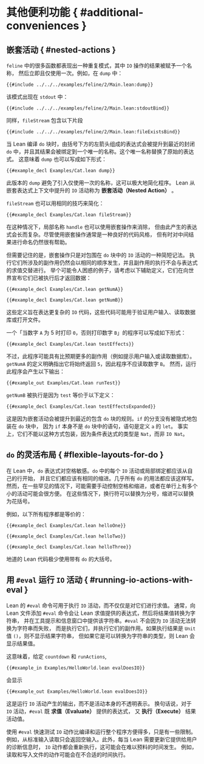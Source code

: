 <!--
# Additional Conveniences
-->

# 其他便利功能 { #additional-conveniences }

<!--
## Nested Actions
-->

## 嵌套活动 { #nested-actions }

<!--
Many of the functions in `feline` exhibit a repetitive pattern in which an `IO` action's result is given a name, and then used immediately and only once.
For instance, in `dump`:
-->

`feline` 中的很多函数都表现出一种重复模式，其中 `IO` 操作的结果被赋予一个名称，
然后立即且仅使用一次。例如，在 `dump` 中：

```lean
{{#include ../../../examples/feline/2/Main.lean:dump}}
```

<!--
the pattern occurs for `stdout`:
-->

该模式出现在 `stdout` 中：

```lean
{{#include ../../../examples/feline/2/Main.lean:stdoutBind}}
```

<!--
Similarly, `fileStream` contains the following snippet:
-->

同样，`fileStream` 包含以下片段

```lean
{{#include ../../../examples/feline/2/Main.lean:fileExistsBind}}
```

<!--
When Lean is compiling a `do` block, expressions that consist of a left arrow immediately under parentheses are lifted to the nearest enclosing `do`, and their results are bound to a unique name.
This unique name replaces the origin of the expression.
This means that `dump` can also be written as follows:
-->

当 Lean 编译 `do` 块时，由括号下方的左箭头组成的表达式会被提升到最近的封闭
`do` 中，并且其结果会被绑定到一个唯一的名称。这个唯一名称替换了原始的表达式。
这意味着 `dump` 也可以写成如下形式：

```lean
{{#example_decl Examples/Cat.lean dump}}
```

<!--
This version of `dump` avoids introducing names that are used only once, which can greatly simplify a program.
`IO` actions that Lean lifts from a nested expression context are called _nested actions_.
-->

此版本的 `dump` 避免了引入仅使用一次的名称，这可以极大地简化程序。
Lean 从嵌套表达式上下文中提升的 `IO` 活动称为 **嵌套活动（Nested Action）** 。

<!--
`fileStream` can be simplified using the same technique:
-->

`fileStream` 也可以用相同的技巧来简化：

```lean
{{#example_decl Examples/Cat.lean fileStream}}
```

<!--
In this case, the local name of `handle` could also have been eliminated using nested actions, but the resulting expression would have been long and complicated.
Even though it's often good style to use nested actions, it can still sometimes be helpful to name intermediate results.
-->

在这种情况下，局部名称 `handle` 也可以使用嵌套操作来消除，
但由此产生的表达式会长而复杂。尽管使用嵌套操作通常是一种良好的代码风格，
但有时对中间结果进行命名仍然很有帮助。

<!--
It is important to remember, however, that nested actions are only a shorter notation for `IO` actions that occur in a surrounding `do` block.
The side effects that are involved in executing them still occur in the same order, and execution of side effects is not interspersed with the evaluation of expressions.
For an example of where this might be confusing, consider the following helper definitions that return data after announcing to the world that they have been executed:
-->

但需要记住的是，嵌套操作只是对包围在 `do` 块中的 `IO` 活动的一种简短记法。
执行它们所涉及的副作用仍然会以相同的顺序发生，并且副作用的执行不会与表达式的求值交替进行。
举个可能令人困惑的例子，请考虑以下辅助定义，它们在向世界宣布它们已被执行后才返回数据：

```lean
{{#example_decl Examples/Cat.lean getNumA}}

{{#example_decl Examples/Cat.lean getNumB}}
```

<!--
These definitions are intended to stand in for more complicated `IO` code that might validate user input, read a database, or open a file.
-->

这些定义旨在表达更复杂的 `IO` 代码，这些代码可能用于验证用户输入、读取数据库或打开文件。

<!--
A program that prints `0` when number A is five, or number `B` otherwise, can be written as follows:
-->

一个「当数字 `A` 为 5 时打印 `0`，否则打印数字 `B`」的程序可以写成如下形式：

```lean
{{#example_decl Examples/Cat.lean testEffects}}
```

<!--
However, this program probably has more side effects (such as prompting for user input or reading a database) than was intended.
The definition of `getNumA` makes it clear that it will always return `5`, and thus the program should not read number B.
However, running the program results in the following output:
-->

不过，此程序可能具有比预期更多的副作用（例如提示用户输入或读取数据库）。
`getNumA` 的定义明确指出它将始终返回 `5`，因此程序不应读取数字 `B`。
然而，运行此程序会产生以下输出：

```output info
{{#example_out Examples/Cat.lean runTest}}
```

<!--
`getNumB` was executed because `test` is equivalent to this definition:
-->

`getNumB` 被执行是因为 `test` 等价于以下定义：

```lean
{{#example_decl Examples/Cat.lean testEffectsExpanded}}
```

<!--
This is due to the rule that nested actions are lifted to the _closest enclosing_ `do` block.
The branches of the `if` were not implicitly wrapped in `do` blocks because the `if` is not itself a statement in the `do` block—the statement is the `let` that defines `a`.
Indeed, they could not be wrapped this way, because the type of the conditional expression is `Nat`, not `IO Nat`.
-->

这是因为嵌套活动会被提升到最近的包含 `do` 块的规则。`if` 的分支没有被隐式地包装在 `do` 块中，
因为 `if` 本身不是 `do` 块中的语句，语句是定义 `a` 的 `let`。
事实上，它们不能以这种方式包装，因为条件表达式的类型是 `Nat`，而非 `IO Nat`。

<!--
## Flexible Layouts for `do`
-->

## `do` 的灵活布局 { #flexible-layouts-for-do }

<!--
In Lean, `do` expressions are whitespace-sensitive.
Each `IO` action or local binding in the `do` is expected to start on its own line, and they should all have the same indentation.
Almost all uses of `do` should be written this way.
In some rare contexts, however, manual control over whitespace and indentation may be necessary, or it may be convenient to have multiple small actions on a single line.
In these cases, newlines can be replaced with a semicolon and indentation can be replaced with curly braces.
-->

在 Lean 中，`do` 表达式对空格敏感。`do` 中的每个 `IO` 活动或局部绑定都应该从自己的行开始，
并且它们都应该有相同的缩进。几乎所有 `do` 的用法都应该这样写。
然而，在一些罕见的情况下，可能需要手动控制空格和缩进，或者在单行上有多个小的活动可能会很方便。
在这些情况下，换行符可以替换为分号，缩进可以替换为花括号。

<!--
For instance, all of the following programs are equivalent:
-->

例如，以下所有程序都是等价的：

```lean
{{#example_decl Examples/Cat.lean helloOne}}

{{#example_decl Examples/Cat.lean helloTwo}}

{{#example_decl Examples/Cat.lean helloThree}}
```

<!--
Idiomatic Lean code uses curly braces with `do` very rarely.
-->

地道的 Lean 代码极少使用带有 `do` 的大括号。

<!--
## Running `IO` Actions With `#eval`
-->

## 用 `#eval` 运行 `IO` 活动 { #running-io-actions-with-eval }

<!--
Lean's `#eval` command can be used to execute `IO` actions, rather than just evaluating them.
Normally, adding a `#eval` command to a Lean file causes Lean to evaluate the provided expression, convert the resulting value to a string, and provide that string as a tooltip and in the info window.
Rather than failing because `IO` actions can't be converted to strings, `#eval` executes them, carrying out their side effects.
If the result of execution is the `Unit` value `()`, then no result string is shown, but if it is a type that can be converted to a string, then Lean displays the resulting value.
-->

Lean 的 `#eval` 命令可用于执行 `IO` 活动，而不仅仅是对它们进行求值。
通常，向 Lean 文件添加 `#eval` 命令会让 Lean 求值提供的表达式，然后将结果值转换为字符串，
并在工具提示和信息窗口中提供该字符串。`#eval` 不会因为 `IO` 活动无法转换为字符串而失败，
而是执行它们，并执行它们的副作用。如果执行结果是 `Unit` 值 `()`，则不显示结果字符串，
但如果它是可以转换为字符串的类型，则 Lean 会显示结果值。

<!--
This means that, given the prior definitions of `countdown` and `runActions`,
-->

这意味着，给定 `countdown` 和 `runActions`,

```lean
{{#example_in Examples/HelloWorld.lean evalDoesIO}}
```

<!--
displays
-->

会显示

```output info
{{#example_out Examples/HelloWorld.lean evalDoesIO}}
```

<!--
This is the output produced by running the `IO` action, rather than some opaque representation of the action itself.
In other words, for `IO` actions, `#eval` both _evaluates_ the provided expression and _executes_ the resulting action value.
-->

这是运行 `IO` 活动产生的输出，而不是活动本身的不透明表示。
换句话说，对于 `IO` 活动，`#eval` 既 **求值（Evaluate）** 提供的表达式，
又 **执行（Execute）** 结果活动值。

<!--
Quickly testing `IO` actions with `#eval` can be much more convenient that compiling and running whole programs.
However, there are some limitations.
For instance, reading from standard input simply returns empty input.
Additionally, the `IO` action is re-executed whenever Lean needs to update the diagnostic information that it provides to users, and this can happen at unpredictable times.
An action that reads and writes files, for instance, may do so at inconvenient times.
-->

使用 `#eval` 快速测试 `IO` 动作比编译和运行整个程序方便得多，只是有一些限制。
例如，从标准输入读取只会返回空输入。此外，每当 Lean 需要更新它提供给用户的诊断信息时，
`IO` 动作都会重新执行，这可能会在难以预料的时间发生。
例如，读取和写入文件的动作可能会在不合适的时间执行。